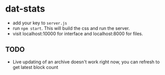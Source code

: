 # dat-stats

* add your key to `server.js`
* run `npm start`. This will build the css and run the server.
* visit localhost:10000 for interface and localhost:8000 for files.

## TODO

* Live updating of an archive doesn't work right now, you can refresh to get latest block count

